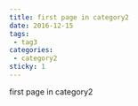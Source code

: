 ```yaml
---
title: first page in category2
date: 2016-12-15
tags:
 - tag3
categories: 
 - category2
sticky: 1
---
```


first page in category2